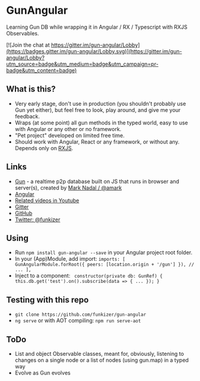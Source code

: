 # GunAngular
Learning Gun DB while wrapping it in Angular / RX / Typescript with RXJS Observables.

[![Join the chat at https://gitter.im/gun-angular/Lobby](https://badges.gitter.im/gun-angular/Lobby.svg)](https://gitter.im/gun-angular/Lobby?utm_source=badge&utm_medium=badge&utm_campaign=pr-badge&utm_content=badge)

## What is this?

- Very early stage, don't use in production (you shouldn't probably use Gun yet either), but feel free to look, play around, and give me your feedback.
- Wraps (at some point) all gun methods in the typed world, easy to use with Angular or any other or no framework.
- "Pet project" developed on limited free time.
- Should work with Angular, React or any framework, or without any. Depends only on [RXJS](https://github.com/Reactive-Extensions/RxJS).

## Links
- [Gun](http://gun.js.org) - a realtime p2p database built on JS that runs in browser and server(s), created by [Mark Nadal / @amark](https://github.com/amark) 
- [Angular](https://angular.io)
- [Related videos in Youtube](https://www.youtube.com/results?search_query=mark+nadal)
- [Gitter](https://gitter.im/gun-rx)
- [GitHub](https://github.com/funkizer/gun-rx)
- [Twitter: @funkizer](https://twitter.com/funkizer)

## Using
- Run `npm install gun-angular --save` in your Angular project root folder.
- In your (App)Module, add import:
`
  imports: [
   GunAngularModule.forRoot({ peers: [location.origin + '/gun'] }),
    // ...
  ],
`
- Inject to a component:
`  constructor(private db: GunRef) { 
    this.db.get('test').on().subscribe(data => { ... });
} `

## Testing with this repo
- `git clone https://github.com/funkizer/gun-angular`
- `ng serve` or with AOT compiling: `npm run serve-aot`

## ToDo

- List and object Observable classes, meant for, obviously, listening to changes on a single node or a list of nodes (using gun.map) in a typed way
- Evolve as Gun evolves